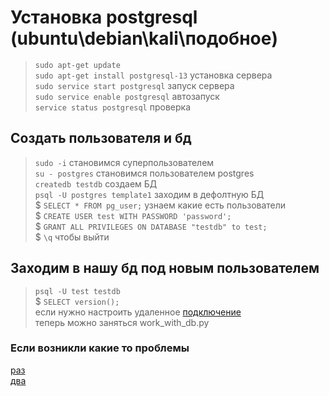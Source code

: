 # Установка postgresql (ubuntu\debian\kali\подобное)
> `sudo apt-get update`  
> `sudo apt-get install postgresql-13` установка сервера  
> `sudo service start postgresql` запуск сервера  
> `sudo service enable postgresql` автозапуск  
> `service status postgresql` проверка  

## Создать пользователя и бд
> `sudo -i` становимся суперпользователем  
> `su - postgres` становимся пользователем postgres  
> `createdb testdb` создаем БД  
> `psql -U postgres template1` заходим в дефолтную БД   
> $ `SELECT * FROM pg_user;` узнаем какие есть пользователи  
> $ `CREATE USER test WITH PASSWORD 'password';`  
> $ `GRANT ALL PRIVILEGES ON DATABASE "testdb" to test;`  
> $ `\q`  чтобы выйти  

## Заходим в нашу бд под новым пользователем  
> `psql -U test testdb`  
> $ `SELECT version();`  
> если нужно настроить удаленное [подключение](https://www.dmosk.ru/miniinstruktions.php?mini=pgsql-remote)  
> теперь можно заняться work_with_db.py

### Если возникли какие то проблемы  
[раз](https://www.dmosk.ru/miniinstruktions.php?mini=postgresql-users)  
[два](https://postgrespro.ru/docs/postgresql/9.6/app-createuser)  
  
